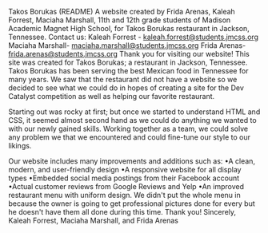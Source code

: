Takos Borukas (README)
A website created by Frida Arenas, Kaleah Forrest, Maciaha Marshall, 11th and 12th grade students of Madison Academic Magnet High School, for Takos Borukas restaurant in Jackson, Tennessee.
Contact us: Kaleah Forrest - kaleah.forrest@students.jmcss.org Maciaha Marshall- maciaha.marshall@students.jmcss.org Frida Arenas- frida.arenas@students.jmcss.org
Thank you for visiting our website! This site was created for Takos Borukas; a restaurant in Jackson, Tennessee. Takos Borukas has been serving the best Mexican food in Tennessee for many years. We saw that the restaurant did not have a website so we decided to see what we could do in hopes of creating a site for the Dev Catalyst competition as well as helping our favorite restaurant.

Starting out was rocky at first; but once we started to understand HTML and CSS, it seemed almost second hand as we could do anything we wanted to with our newly gained skills. Working together as a team, we could solve any problem we that we encountered and could fine-tune our style to our likings.

Our website includes many improvements and additions such as: •A clean, modern, and user-friendly design •A responsive website for all display types •Embedded social media postings from their Facebook account •Actual customer reviews from Google Reviews and Yelp •An improved restaurant menu with uniform design. We didn't put the whole menu in because the owner is going to get professional pictures done for every but he doesn't have them all done during this time.
Thank you! Sincerely, Kaleah Forrest, Maciaha Marshall, and Frida Arenas
